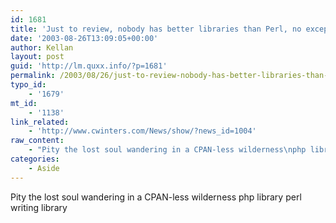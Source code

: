 ```yaml
---
id: 1681
title: 'Just to review, nobody has better libraries than Perl, no exceptions.'
date: '2003-08-26T13:09:05+00:00'
author: Kellan
layout: post
guid: 'http://lm.quxx.info/?p=1681'
permalink: /2003/08/26/just-to-review-nobody-has-better-libraries-than-perl-no-exceptions/
typo_id:
    - '1679'
mt_id:
    - '1138'
link_related:
    - 'http://www.cwinters.com/News/show/?news_id=1004'
raw_content:
    - "Pity the lost soul wandering in a CPAN-less wilderness\nphp library perl writing library"
categories:
    - Aside
---
```


Pity the lost soul wandering in a CPAN-less wilderness php library perl writing library